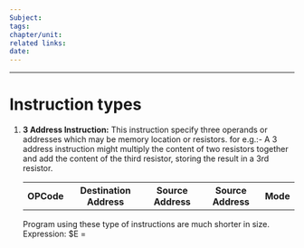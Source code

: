 ```yaml
---
Subject: 
tags: 
chapter/unit: 
related links: 
date:
---
```


---

# Instruction types
1. **3 Address Instruction:**
	This instruction specify three operands or addresses which may be memory location or resistors.
	for e.g.:- A 3 address instruction might multiply the content of two resistors together and add the content of the third resistor, storing the result in a 3rd resistor.
	<table>
		<th>OPCode</th>
		<th>Destination Address</th>
		<th>Source Address</th>
		<th>Source Address</th>
		<th>Mode</th>
	</table>
	Program using these type of instructions are much shorter in size.
	Expression: $E = 